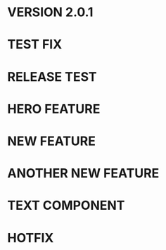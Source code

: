 # VERSION 2.0.1

# TEST FIX

# RELEASE TEST

# HERO FEATURE

# NEW FEATURE

# ANOTHER NEW FEATURE

# TEXT COMPONENT

# HOTFIX
